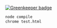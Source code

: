 
[![Greenkeeper badge](https://badges.greenkeeper.io/basarat/sourceMapTest.svg)](https://greenkeeper.io/)

```bash
node compile
chrome test.html
```
